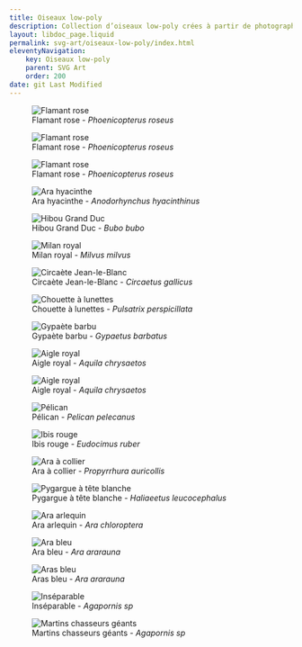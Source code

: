 ```yaml
---
title: Oiseaux low-poly
description: Collection d’oiseaux low-poly crées à partir de photographies personnelles
layout: libdoc_page.liquid
permalink: svg-art/oiseaux-low-poly/index.html
eleventyNavigation:
    key: Oiseaux low-poly
    parent: SVG Art
    order: 200
date: git Last Modified
---
```

<figure class="long-shadow">
    <img src="/sources/low-poly/flamingo-phoenicopterus roseus-3.png"
        alt="Flamant rose">
    <figcaption>
        Flamant rose - <em>Phoenicopterus roseus</em>
    </figcaption>
</figure>

<figure class="long-shadow">
    <img src="/sources/low-poly/flamingo-phoenicopterus roseus-2.png"
        alt="Flamant rose">
    <figcaption>
        Flamant rose - <em>Phoenicopterus roseus</em>
    </figcaption>
</figure>

<figure class="wide long-shadow">
    <img src="/sources/low-poly/flamingo-phoenicopterus roseus.png"
        alt="Flamant rose">
    <figcaption>
        Flamant rose - <em>Phoenicopterus roseus</em>
    </figcaption>
</figure>

<figure class="wide long-shadow">
    <img src="/sources/low-poly/hyacinth-macaw-anodorhynchus-hyacinthinus.png"
        alt="Ara hyacinthe">
    <figcaption>
        Ara hyacinthe - <em>Anodorhynchus hyacinthinus</em>
    </figcaption>
</figure>

<figure class="long-shadow">
    <img src="/sources/low-poly/eagle-owl-bubo-bubo.png"
        alt="Hibou Grand Duc">
    <figcaption>
        Hibou Grand Duc - <em>Bubo bubo</em>
    </figcaption>
</figure>

<figure class="long-shadow">
    <img src="/sources/low-poly/red-kite-milvus-milvus.png"
        alt="Milan royal">
    <figcaption>
        Milan royal - <em>Milvus milvus</em>
    </figcaption>
</figure>

<figure class="wide long-shadow">
    <img src="/sources/low-poly/short-toed-snake-eagle-circaetus-gallicus.png"
        alt="Circaète Jean-le-Blanc">
    <figcaption>
        Circaète Jean-le-Blanc - <em>Circaetus gallicus</em>
    </figcaption>
</figure>

<figure class="long-shadow">
    <img src="/sources/low-poly/spectacled-owl-pulsatrix-perspicillata.png"
        alt="Chouette à lunettes">
    <figcaption>
        Chouette à lunettes - <em>Pulsatrix perspicillata</em>
    </figcaption>
</figure>

<figure class="wide long-shadow">
    <img src="/sources/low-poly/bearded-vulture-gypaetus-barbatus.png"
        alt="Gypaète barbu">
    <figcaption>
        Gypaète barbu - <em>Gypaetus barbatus</em>
    </figcaption>
</figure>

<figure class="wide long-shadow">
    <img src="/sources/low-poly/golden-eagle-aquila-chrysaetos.png"
        alt="Aigle royal">
    <figcaption>
        Aigle royal - <em>Aquila chrysaetos</em>
    </figcaption>
</figure>

<figure class="long-shadow">
    <img src="/sources/low-poly/golden-eagle-aquila-chrysaetos-2.png"
        alt="Aigle royal">
    <figcaption>
        Aigle royal - <em>Aquila chrysaetos</em>
    </figcaption>
</figure>

<figure class="wide long-shadow">
    <img src="/sources/low-poly/pelican-pelecanus.png"
        alt="Pélican">
    <figcaption>
        Pélican - <em>Pelican pelecanus</em>
    </figcaption>
</figure>

<figure class="wide long-shadow">
    <img src="/sources/low-poly/scarlet-ibis-eudocimus-ruber.png"
        alt="Ibis rouge">
    <figcaption>
        Ibis rouge - <em>Eudocimus ruber</em>
    </figcaption>
</figure>

<figure class="wide long-shadow">
    <img src="/sources/low-poly/golden-collared-macaws-propyrrhura-auricollis.png"
        alt="Ara à collier">
    <figcaption>
        Ara à collier - <em>Propyrrhura auricollis</em>
    </figcaption>
</figure>

<figure class="wide long-shadow">
    <img src="/sources/low-poly/bald-eagle-haliaeetus-leucocephalus.png"
        alt="Pygargue à tête blanche">
    <figcaption>
        Pygargue à tête blanche - <em>Haliaeetus leucocephalus</em>
    </figcaption>
</figure>

<figure class="long-shadow">
    <img src="/sources/low-poly/red-and-green-macaw-ara-chloroptera.png"
        alt="Ara arlequin">
    <figcaption>
        Ara arlequin - <em>Ara chloroptera</em>
    </figcaption>
</figure>

<figure class="wide long-shadow">
    <img src="/sources/low-poly/blue-and-yellow-macaw-ara-ararauna.png"
        alt="Ara bleu">
    <figcaption>
        Ara bleu - <em>Ara ararauna</em>
    </figcaption>
</figure>

<figure class="wide long-shadow">
    <img src="/sources/low-poly/blue-and-yellow-macaw-ara-ararauna-2.png"
        alt="Aras bleu">
    <figcaption>
        Aras bleu - <em>Ara ararauna</em>
    </figcaption>
</figure>

<figure class="wide long-shadow">
    <img src="/sources/low-poly/lovebird-agapornis-sp.png"
        alt="Inséparable">
    <figcaption>
        Inséparable - <em>Agapornis sp</em>
    </figcaption>
</figure>

<figure class="wide long-shadow">
    <img src="/sources/low-poly/laughing-kookaburra-dacelo-novaeguineae.png"
        alt="Martins chasseurs géants">
    <figcaption>
        Martins chasseurs géants - <em>Agapornis sp</em>
    </figcaption>
</figure>